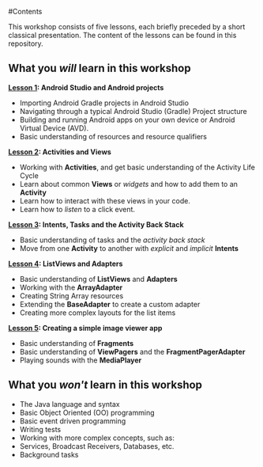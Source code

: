 #Contents

This workshop consists of five lessons, each briefly preceded by a short classical presentation. The content of the lessons can be found in this repository.

## What you _will_ learn in this workshop

**[Lesson 1](lesson1/README.md): Android Studio and Android projects**
* Importing Android Gradle projects in Android Studio
* Navigating through a typical Android Studio (Gradle) Project structure
* Building and running Android apps on your own device or Android Virtual Device (AVD).
* Basic understanding of resources and resource qualifiers

**[Lesson 2](lesson2/README.md): Activities and Views**
* Working with **Activities**, and get basic understanding of the Activity Life Cycle
* Learn about common **Views** or _widgets_ and how to add them to an **Activity**
* Learn how to interact with these views in your code.
* Learn how to _listen_ to a click event.

**[Lesson 3](lesson3/README.md): Intents, Tasks and the Activity Back Stack**
* Basic understanding of tasks and the _activity back stack_
* Move from one **Activity** to another with _explicit_ and _implicit_ **Intents**

**[Lesson 4](lesson4/README.md): ListViews and Adapters**
* Basic understanding of **ListViews** and **Adapters**
* Working with the **ArrayAdapter**
* Creating String Array resources
* Extending the **BaseAdapter** to create a custom adapter
* Creating more complex layouts for the list items

**[Lesson 5](lesson5/README.md): Creating a simple image viewer app**
* Basic understanding of **Fragments**
* Basic understanding of **ViewPagers** and the **FragmentPagerAdapter**
* Playing sounds with the **MediaPlayer**

## What you _won't_ learn in this workshop

* The Java language and syntax
* Basic Object Oriented (OO) programming
* Basic event driven programming
* Writing tests
* Working with more complex concepts, such as:
 * Services, Broadcast Receivers, Databases, etc.
 * Background tasks